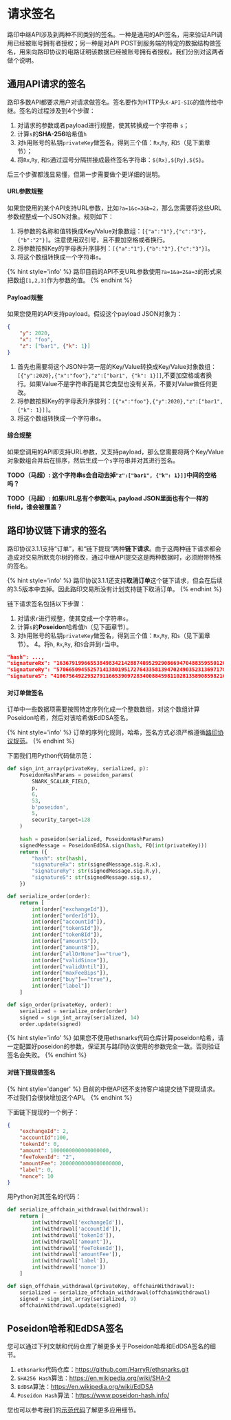 # 请求签名

路印中继API涉及到两种不同类别的签名。一种是通用的API签名，用来验证API调用已经被账号拥有者授权；另一种是对API POST到服务端的特定的数据结构做签名，用来向路印协议的电路证明该数据已经被账号拥有者授权。我们分别对这两者做个说明。


## 通用API请求的签名

路印多数API都要求用户对请求做签名。签名要作为HTTP头`X-API-SIG`的值传给中继。签名的过程涉及到4个步骤：

1. 对请求的参数或者payload进行规整，使其转换成一个字符串 `s`；
2. 计算`s`的**SHA-256**哈希值`h`
3. 对`h`用账号的私钥`privateKey`做签名，得到三个值：`Rx`,`Ry`, 和`S`（见下面章节）；
4. 将`Rx`,`Ry`, 和`S`通过逗号分隔拼接成最终签名字符串：`${Rx},${Ry},${S}`。

后三个步骤都浅显易懂，但第一步需要做个更详细的说明。


#### URL参数规整
如果您使用的某个API支持URL参数，比如`?a=1&c=3&b=2`，那么您需要将这些URL参数规整成一个JSON对象。规则如下：

1. 将参数的名称和值转换成Key/Value对象数组：`[{"a":"1"},{"c":"3"},{"b":"2"}]`。注意使用双引号，且不要加空格或者换行。
2. 将参数按照Key的字母表升序排列：`[{"a":"1"},{"b":"2"},{"c":"3"}]`。
3. 将这个数组转换成一个字符串`s`。


{% hint style='info' %}
路印目前的API不支URL参数使用`?a=1&a=2&a=3`的形式来把数组`[1,2,3]`作为参数的值。
{% endhint %}

#### Payload规整
如果您使用的API支持payload。假设这个payload JSON对象为：

```json
{
    "y": 2020,
    "x": "foo",
    "z": ["bar1", {"k": 1}]
}
```
1. 首先也需要将这个JSON中第一层的Key/Value转换成Key/Value对象数组：`[{"y":2020},{"x":"foo"},"z":["bar1", {"k": 1}]]`,不要加空格或者换行。如果Value不是字符串而是其它类型也没有关系，不要对Value做任何更改。
2. 将参数按照Key的字母表升序排列：`[{"x":"foo"},{"y":2020},"z":["bar1", {"k": 1}]]`。
3. 将这个数组转换成一个字符串`s`。


#### 综合规整

如果您调用的API即支持URL参数，又支持payload，那么您需要将两个Key/Value对象数组合并后在排序，然后生成一个`s`字符串并对其进行签名。

**TODO（马超）: 这个字符串s会自动去掉`"z":["bar1", {"k": 1}]]`中间的空格吗？**

**TODO（马超）: 如果URL总有个参数叫`a`, payload JSON里面也有个一样的field，谁会被覆盖？**


## 路印协议链下请求的签名

路印协议3.1.1支持“订单”，和“链下提现”两种**链下请求**。由于这两种链下请求都会造成对交易所默克尔树的修改，通过中继API提交这是两种数据时，必须附带特殊的签名。


{% hint style='info' %}
路印协议3.1.1还支持**取消订单**这个链下请求，但会在后续的3.5版本中去掉。因此路印交易所没有计划支持链下取消订单。
{% endhint %}

链下请求签名包括以下步骤：

1. 对请求`r`进行规整，使其变成一个字符串`s`。
2. 计算`s`的**Poseidon**哈希值`h`（见下面章节）。
3. 对`h`用账号的私钥`privateKey`做签名，得到三个值：`Rx`,`Ry`, 和`s`（见下面章节）。
4。将`h`, `Rx`,`Ry`, 和`S`合并到`r`当中。

```json
"hash": ...,
"signatureRx": "16367919966553849834214288740952929086694704883595501207054796240908626703398",
"signatureRy": "5706650945525714138019517276433581394702490352313697178959212750249847059862",
"signatureS": "410675649229327911665390972834008845981102813589085982164606483611508480748"
```

#### 对订单做签名

订单中一些数据项需要按照特定序列化成一个整数数组，对这个数组计算Poseidon哈希，然后对该哈希做EdDSA签名。

{% hint style='info' %}
订单的序列化规则，哈希，签名方式必须严格遵循[路印协议规范](https://github.com/Loopring/protocols/blob/master/packages/loopring_v3/DESIGN.md)。
{% endhint %}

下面我们用Python代码做示范：

```python
def sign_int_array(privateKey, serialized, p):
    PoseidonHashParams = poseidon_params(
        SNARK_SCALAR_FIELD,
        p,
        6,
        53,
        b'poseidon',
        5,
        security_target=128
    )
    
    hash = poseidon(serialized, PoseidonHashParams)
    signedMessage = PoseidonEdDSA.sign(hash, FQ(int(privateKey)))
    return ({
        "hash": str(hash),
        "signatureRx": str(signedMessage.sig.R.x),
        "signatureRy": str(signedMessage.sig.R.y),
        "signatureS": str(signedMessage.sig.s),
    })

def serialize_order(order):
    return [
        int(order["exchangeId"]),
        int(order["orderId"]),
        int(order["accountId"]),
        int(order["tokenSId"]),
        int(order["tokenBId"]),
        int(order["amountS"]),
        int(order["amountB"]),
        int(order["allOrNone"]=="true"),
        int(order["validSince"]),
        int(order["validUntil"]),
        int(order["maxFeeBips"]),
        int(order["buy"]=="true"),
        int(order["label"])
    ]

def sign_order(privateKey, order):
	serialized = serialize_order(order)
	signed = sign_int_array(serialized, 14)
    order.update(signed)
```
{% hint style='info' %}
如果您不使用ethsnarks代码仓库计算poseidon哈希，请一定配置好poseidon的参数，保证其与路印协议使用的参数完全一致。否则验证签名会失败。
{% endhint %}



#### 对链下提现做签名
{% hint style='danger' %}
目前的中继API还不支持客户端提交链下提现请求。不过我们会很快增加这个API。
{% endhint %}

下面链下提现的一个例子：
```json
{
    "exchangeId": 2,
    "accountId":100,
    "tokenId": 0,
    "amount": 1000000000000000000,
    "feeTokenId": "2",
    "amountFee": 20000000000000000000,
    "label": 0,
    "nonce": 10
}
```

用Python对其签名的代码：
```python
def serialize_offchain_withdrawal(withdrawal):
    return [
        int(withdrawal['exchangeId']),
        int(withdrawal['accountId']),
        int(withdrawal['tokenId']),
        int(withdrawal['amount']),
        int(withdrawal['feeTokenId']),
        int(withdrawal['amountFee']),
        int(withdrawal['label']),
        int(withdrawal['nonce'])
    ]

def sign_offchain_withdrawal(privateKey, offchainWithdrawal):
    serialized = serialize_offchain_withdrawal(offchainWithdrawal)
    signed = sign_int_array(serialized, 9)
    offchainWithdrawal.update(signed)
```

## Poseidon哈希和EdDSA签名
您可以通过下列文献和代码仓库了解更多关于Poseidon哈希和EdDSA签名的细节。

1. `ethsnarks`代码仓库：https://github.com/HarryR/ethsnarks.git
2. `SHA256 Hash`算法：<https://en.wikipedia.org/wiki/SHA-2>
3. `EdDSA`算法：<https://en.wikipedia.org/wiki/EdDSA>
4. `Poseidon Hash`算法：<https://www.poseidon-hash.info/>


您也可以参考我们的[示范代码](./examples.md)了解更多应用细节。